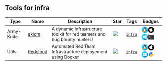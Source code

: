 
## Tools for infra

| Type | Name | Description | Star | Tags | Badges |
| --- | --- | --- | --- | --- | --- |
|Army-Knife|[axiom](https://github.com/pry0cc/axiom)|A dynamic infrastructure toolkit for red teamers and bug bounty hunters! |![](https://img.shields.io/github/stars/pry0cc/axiom?label=%20)|[`infra`](/tags/infra.md)|![linux](./images/linux.png)![macos](./images/apple.png)![windows](./images/windows.png)[![Shell](./images/shell.png)](/langs/Shell.md)|
|Utils|[Redcloud](https://github.com/khast3x/Redcloud)|Automated Red Team Infrastructure deployement using Docker|![](https://img.shields.io/github/stars/khast3x/Redcloud?label=%20)|[`infra`](/tags/infra.md)|![linux](./images/linux.png)![macos](./images/apple.png)![windows](./images/windows.png)[![Python](./images/python.png)](/langs/Python.md)|

